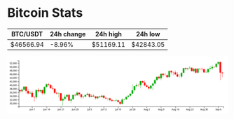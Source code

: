# Bitcoin Stats

BTC/USDT|24h change|24h high|24h low|
|---|---|---|---|
|$46566.94|-8.96%|$51169.11|$42843.05|

<img src="./chart.svg">
